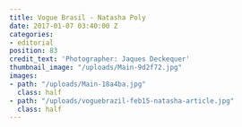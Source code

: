 ```yaml
---
title: Vogue Brasil - Natasha Poly
date: 2017-01-07 03:40:00 Z
categories:
- editorial
position: 83
credit_text: 'Photographer: Jaques Deckequer'
thumbnail_image: "/uploads/Main-9d2f72.jpg"
images:
- path: "/uploads/Main-18a4ba.jpg"
  class: half
- path: "/uploads/voguebrazil-feb15-natasha-article.jpg"
  class: half
---
```


